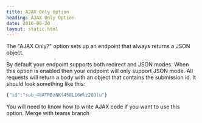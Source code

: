 ```yaml
---
title: AJAX Only Option
heading: AJAX Only Option
date: 2016-08-20
layout: static.html
---
```

The "AJAX Only?" option sets up an endpoint that always returns a JSON object.

By default your endpoint supports both redirect and JSON modes. When this option
is enabled then your endpoint will only support JSON mode. All requests will return
a body with an object that contains the submission id. It should look something
like this:

```js
{"id":"sub_48ATRBzNKf458L16Wlz2O3lu"}
```

You will need to know how to write AJAX code if you want to use this option.
Merge with teams branch
